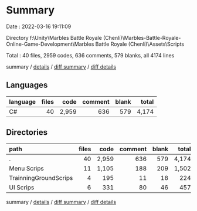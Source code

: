 # Summary

Date : 2022-03-16 19:11:09

Directory f:\Unity\Marbles Battle Royale (Chenli)\Marbles-Battle-Royale-Online-Game-Development\Marbles Battle Royale (Chenli)\Assets\Scripts

Total : 40 files,  2959 codes, 636 comments, 579 blanks, all 4174 lines

summary / [details](details.md) / [diff summary](diff.md) / [diff details](diff-details.md)

## Languages
| language | files | code | comment | blank | total |
| :--- | ---: | ---: | ---: | ---: | ---: |
| C# | 40 | 2,959 | 636 | 579 | 4,174 |

## Directories
| path | files | code | comment | blank | total |
| :--- | ---: | ---: | ---: | ---: | ---: |
| . | 40 | 2,959 | 636 | 579 | 4,174 |
| Menu Scrips | 11 | 1,105 | 188 | 209 | 1,502 |
| TrainningGroundScrips | 4 | 195 | 11 | 18 | 224 |
| UI Scrips | 6 | 331 | 80 | 46 | 457 |

summary / [details](details.md) / [diff summary](diff.md) / [diff details](diff-details.md)